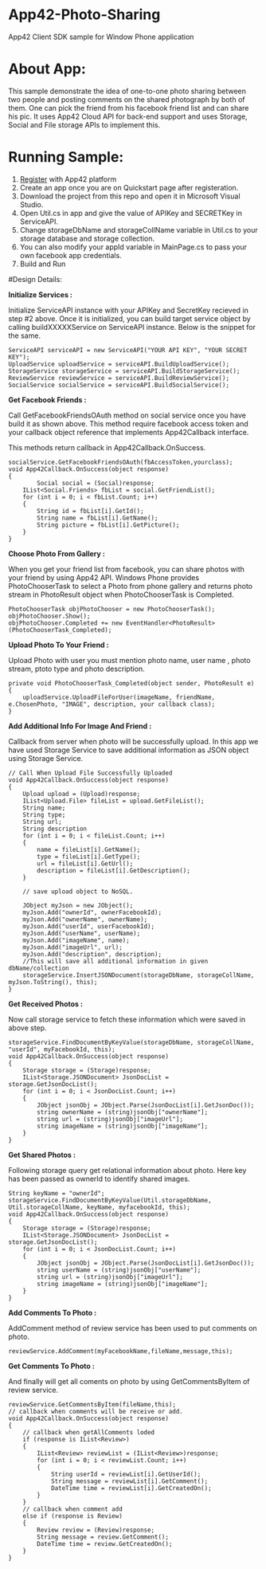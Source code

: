 App42-Photo-Sharing
===================

App42 Client SDK sample for Window Phone application

# About App:

This sample demonstrate the idea of one-to-one photo sharing between two people and posting comments on the shared photograph by both of them. One can pick the friend from his facebook friend list and can share his pic. It uses App42 Cloud API for back-end support and uses Storage, Social and File storage APIs to implement this.


# Running Sample:

1. <a href="https://apphq.shephertz.com/register" target="blank">Register</a> with App42 platform
2. Create an app once you are on Quickstart page after registeration.
3. Download the project from this repo and open it in Microsoft Visual Studio.
4. Open Util.cs in app and give the value of APIKey and SECRETKey in ServiceAPI.
5. Change storageDbName and storageCollName variable in Util.cs to your storage database and storage collection.
5. You can also modify your appId variable in MainPage.cs to pass your own facebook app credentials.
6. Build and Run 

#Design Details:

__Initialize Services :__

Initialize  ServiceAPI instance with your APIKey and SecretKey recieved in step #2 above. Once it is initialized, you can build target service object by calling buildXXXXXService on ServiceAPI instance. Below is the snippet for the same.


```
ServiceAPI serviceAPI = new ServiceAPI("YOUR API KEY", "YOUR SECRET KEY");
UploadService uploadService = serviceAPI.BuildUploadService();
StorageService storageService = serviceAPI.BuildStorageService();
ReviewService reviewService = serviceAPI.BuildReviewService();
SocialService socialService = serviceAPI.BuildSocialService();
```

__Get Facebook Friends :__

Call GetFacebookFriendsOAuth method on social service once you have build it as shown above. This method require facebook access token
and your callback object reference that implements App42Callback interface.

This methods return callback in App42Callback.OnSuccess.

```
socialService.GetFacebookFriendsOAuth(fbAccessToken,yourclass);
void App42Callback.OnSuccess(object response)
{
        Social social = (Social)response;
	IList<Social.Friends> fbList = social.GetFriendList();
	for (int i = 0; i < fbList.Count; i++)
	{
		String id = fbList[i].GetId();
		String name = fbList[i].GetName();
		String picture = fbList[i].GetPicture();      
	}
}    
```        
        
__Choose Photo From Gallery :__ 

When you get your friend list from facebook, you can share photos with your friend by using App42 API. Windows Phone provides PhotoChooserTask to select a Photo
from phone gallery and returns photo stream in PhotoResult object when PhotoChooserTask is Completed.

```
PhotoChooserTask objPhotoChooser = new PhotoChooserTask();
objPhotoChooser.Show();
objPhotoChooser.Completed += new EventHandler<PhotoResult>(PhotoChooserTask_Completed);   
```  

__Upload Photo To Your Friend :__

Upload Photo with user you must mention photo name, user name , photo stream, ptoto type and photo description.

```     
private void PhotoChooserTask_Completed(object sender, PhotoResult e)
{
	uploadService.UploadFileForUser(imageName, friendName, e.ChosenPhoto, "IMAGE", description, your callback class);
}
```  
  
__Add Additional Info For Image And Friend :__

Callback from server when photo will be successfully upload. In this app we have used Storage Service to save additional information as JSON object using Storage Service.

```
// Call When Upload File Successfully Uploaded
void App42Callback.OnSuccess(object response)
{
	Upload upload = (Upload)response;
	IList<Upload.File> fileList = upload.GetFileList();
	String name;
	String type;
	String url;
	String description
	for (int i = 0; i < fileList.Count; i++)
	{
		name = fileList[i].GetName();
		type = fileList[i].GetType();
		url = fileList[i].GetUrl();
		description = fileList[i].GetDescription();
	}
	
	// save upload object to NoSQL.
	
	JObject myJson = new JObject();
	myJson.Add("ownerId", ownerFacebookId);
	myJson.Add("ownerName", ownerName);
	myJson.Add("userId", userFacebookId);
	myJson.Add("userName", userName);
	myJson.Add("imageName", name);
	myJson.Add("imageUrl", url);
	myJson.Add("description", description);
	//This will save all additional information in given dbName/collection
	storageService.InsertJSONDocument(storageDbName, storageCollName, myJson.ToString(), this);
}
```

__Get Received Photos :__

Now call storage service to fetch these information which were saved in above step.

```
storageService.FindDocumentByKeyValue(storageDbName, storageCollName, "userId", myFacebookId, this);
void App42Callback.OnSuccess(object response)
{
	Storage storage = (Storage)response;
	IList<Storage.JSONDocument> JsonDocList = storage.GetJsonDocList();
	for (int i = 0; i < JsonDocList.Count; i++)
	{
		JObject jsonObj = JObject.Parse(JsonDocList[i].GetJsonDoc());
		string ownerName = (string)jsonObj["ownerName"];
		string url = (string)jsonObj["imageUrl"];
		string imageName = (string)jsonObj["imageName"];
	}
}
```

__Get Shared Photos :__

Following storage query get relational information about photo. Here key has been passed as ownerId to identify shared images.

```
String keyName = "ownerId";
storageService.FindDocumentByKeyValue(Util.storageDbName, Util.storageCollName, keyName, myfacebookId, this);
void App42Callback.OnSuccess(object response)
{
	Storage storage = (Storage)response;
	IList<Storage.JSONDocument> JsonDocList = storage.GetJsonDocList();
	for (int i = 0; i < JsonDocList.Count; i++)
	{
		JObject jsonObj = JObject.Parse(JsonDocList[i].GetJsonDoc());
		string userName = (string)jsonObj["userName"];
		string url = (string)jsonObj["imageUrl"];
		string imageName = (string)jsonObj["imageName"];
	}
}
```

__Add Comments To Photo :__

AddComment method of review service has been used to put comments on photo.
```
reviewService.AddComment(myFacebookName,fileName,message,this);
```

__Get Comments To Photo :__

And finally will get all coments on photo by using GetCommentsByItem of review service.

```
reviewService.GetCommentsByItem(fileName,this);
// callback when comments will be receive or add.
void App42Callback.OnSuccess(object response)
{
	// callback when getAllComments loded
	if (response is IList<Review>)
	{
		IList<Review> reviewList = (IList<Review>)response;
		for (int i = 0; i < reviewList.Count; i++)
		{
			String userId = reviewList[i].GetUserId();
			String message = reviewList[i].GetComment();
			DateTime time = reviewList[i].GetCreatedOn();
		}
	}
	// callback when comment add
	else if (response is Review)
	{
		Review review = (Review)response;
		String message = review.GetComment();
		DateTime time = review.GetCreatedOn();
	}
}
```

